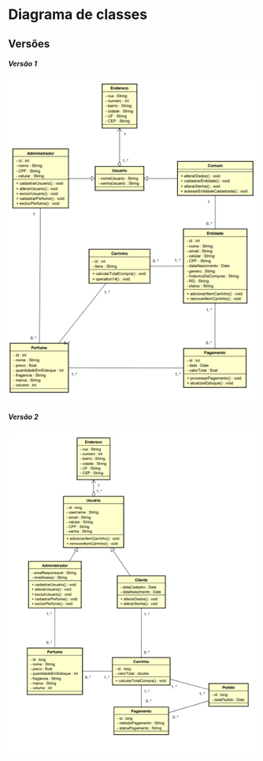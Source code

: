 # Diagrama de classes

## Versões

##### *Versão 1*
![Diagrama de Classes](imgs/diagrama%20perfumaria%201.png)

##### *Versão 2*
![Diagrama de Classes](imgs/diagrama%20perfumaria%202.png)

